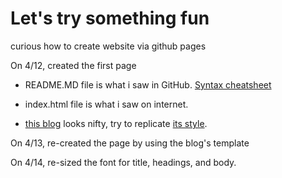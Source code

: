 # Let's try something fun
curious how to create website via github pages

On 4/12, created the first page

* README.MD file is what i saw in GitHub. [Syntax cheatsheet](https://github.com/adam-p/markdown-here/wiki/Markdown-Cheatsheet)

* index.html file is what i saw on internet.

* [this blog](https://tom.preston-werner.com/) looks nifty, try to replicate [its style](https://github.com/mojombo/mojombo.github.io).

On 4/13, re-created the page by using the blog's template

On 4/14, re-sized the font for title, headings, and body.
